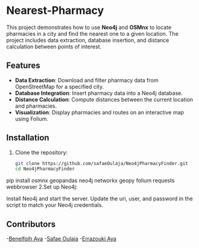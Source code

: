 # Nearest-Pharmacy


This project demonstrates how to use **Neo4j** and **OSMnx** to locate pharmacies in a city and find the nearest one to a given location. The project includes data extraction, database insertion, and distance calculation between points of interest.

## Features

- **Data Extraction**: Download and filter pharmacy data from OpenStreetMap for a specified city.
- **Database Integration**: Insert pharmacy data into a Neo4j database.
- **Distance Calculation**: Compute distances between the current location and pharmacies.
- **Visualization**: Display pharmacies and routes on an interactive map using Folium.

## Installation

1. Clone the repository:
   ```bash
   git clone https://github.com/safaeOulaja/Neo4jPharmacyFinder.git
   cd Neo4jPharmacyFinder
pip install osmnx geopandas neo4j networkx geopy folium requests webbrowser
2.Set up Neo4j:

Install Neo4j and start the server.
Update the uri, user, and password in the script to match your Neo4j credentials.
## Contributors
-[Benelfqih Aya](https://github.com/abenelfqih)
-[Safae Oulaja](https://github.com/safaeOulaja)
-[Errazouki Aya](https://github.com/AErrazouki)
